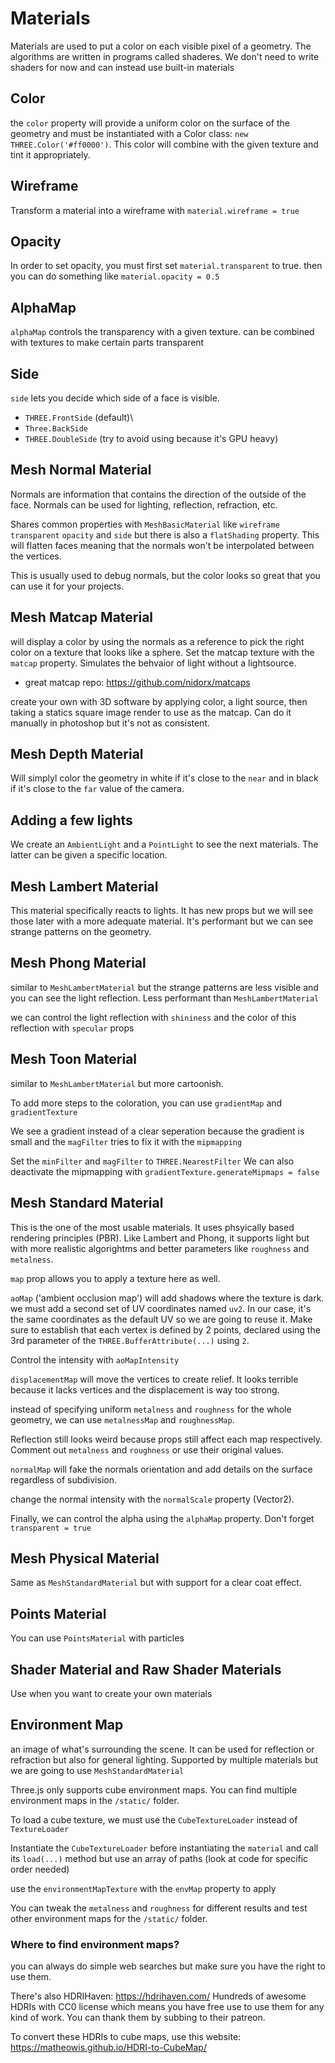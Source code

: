 # Materials

Materials are used to put a color on each visible pixel of a geometry. The algorithms are written in programs called shaderes. We don't need to write shaders for now and can instead use built-in materials

## Color
the `color` property will provide a uniform color on the surface of the geometry and must be instantiated with a Color class: `new THREE.Color('#ff0000')`. This color will combine with the given texture and tint it appropriately.

## Wireframe
Transform a material into a wireframe with `material.wireframe = true`

## Opacity
In order to set opacity, you must first set `material.transparent` to true. then you can do something like `material.opacity = 0.5`

## AlphaMap
`alphaMap` controls the transparency with a given texture. can be combined with textures to make certain parts transparent

## Side
`side` lets you decide which side of a face is visible.
* `THREE.FrontSide` (default)\
* `Three.BackSide`
* `THREE.DoubleSide` (try to avoid using because it's GPU heavy)


## Mesh Normal Material 
Normals are information that contains the direction of the outside of the face. Normals can be used for lighting, reflection, refraction, etc.

Shares common properties with `MeshBasicMaterial` like `wireframe` `transparent` `opacity` and `side` but there is also a `flatShading` property. This will flatten faces meaning that the normals won't be interpolated between the vertices.

This is usually used to debug normals, but the color looks so great that you can use it for your projects.

## Mesh Matcap Material
will display a color by using the normals as a reference to pick the right color on a texture that looks like a sphere. Set the matcap texture with the `matcap` property. Simulates the behvaior of light without a lightsource.

* great matcap repo: https://github.com/nidorx/matcaps

create your own with 3D software by applying color, a light source, then taking a statics square image render to use as the matcap. Can do it manually in photoshop but it's not as consistent.

## Mesh Depth Material
Will simplyl color the geometry in white if it's close to the `near` and in black if it's close to the `far` value of the camera.

## Adding a few lights
We create an `AmbientLight` and a `PointLight` to see the next materials. The latter can be given a specific location.

## Mesh Lambert Material
This material specifically reacts to lights. It has new props but we will see those later with a more adequate material. It's performant but we can see strange patterns on the geometry.

## Mesh Phong Material
similar to `MeshLambertMaterial` but the strange patterns are less visible and you can see the light reflection. Less performant than `MeshLambertMaterial`

we can control the light reflection with `shininess` and the color of this reflection with `specular` props

## Mesh Toon Material
similar to `MeshLambertMaterial` but more cartoonish. 

To add more steps to the coloration, you can use `gradientMap` and `gradientTexture`

We see a gradient instead of a clear seperation because the gradient is small and the `magFilter` tries to fix it with the `mipmapping` 

Set the `minFilter` and `magFilter` to `THREE.NearestFilter` We can also deactivate the mipmapping with `gradientTexture.generateMipmaps = false`

## Mesh Standard Material
This is the one of the most usable materials. It uses phsyically based rendering principles (PBR). Like Lambert and Phong, it supports light but with more realistic algorightms and better parameters like `roughness` and `metalness`.

`map` prop allows you to apply a texture here as well.

`aoMap` ('ambient occlusion map') will add shadows where the texture is dark. we must add a second set of UV coordinates named `uv2`. 
In our case, it's the same coordinates as the default UV so we are going to reuse it. Make sure to establish that each vertex is defined by 2 points, declared using the 3rd parameter of the `THREE.BufferAttribute(...)` using `2`. 

Control the intensity with `aoMapIntensity`

`displacementMap` will move the vertices to create relief. It looks terrible because it lacks vertices and the displacement is way too strong.

instead of specifying uniform `metalness` and `roughness` for the whole geometry, we can use `metalnessMap` and `roughnessMap`.

Reflection still looks weird because props still affect each map respectively. Comment out `metalness` and `roughness` or use their original values.

`normalMap` will fake the normals orientation and add details on the surface regardless of subdivision.

change the normal intensity with the `normalScale` property (Vector2).

Finally, we can control the alpha using the `alphaMap` property. Don't forget `transparent = true`

## Mesh Physical Material 
Same as `MeshStandardMaterial` but with support for a clear coat effect.

## Points Material
You can use `PointsMaterial` with particles

## Shader Material and Raw Shader Materials
Use when you want to create your own materials

## Environment Map
an image of what's surrounding the scene. It can be used for reflection or refraction but also for general lighting. Supported by multiple materials but we are going to use `MeshStandardMaterial`

Three.js only supports cube environment maps. You can find multiple environment maps in the `/static/` folder.

To load a cube texture, we must use the `CubeTextureLoader` instead of `TextureLoader`

Instantiate the `CubeTextureLoader` before instantiating the `material` and call its `load(...)` method but use an array of paths (look at code for specific order needed)

use the `environmentMapTexture` with the `envMap` property to apply

You can tweak the `metalness` and `roughness` for different results and test other environment maps for the `/static/` folder.

### Where to find environment maps?
you can always do simple web searches but make sure you have the right to use them.

There's also HDRIHaven:
https://hdrihaven.com/
Hundreds of awesome HDRIs with CC0 license which means you have free use to use them for any kind of work. You can thank them by subbing to their patreon. 

To convert these HDRIs to cube maps, use this website: 
https://matheowis.github.io/HDRI-to-CubeMap/